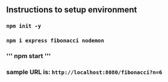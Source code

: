 ## Instructions to setup environment

### ``` npm init -y ```
### ``` npm i express fibonacci nodemon ```
### ''' npm start '''
### sample URL is:  ``` http://localhost:8080/fibonacci?n=6 ```